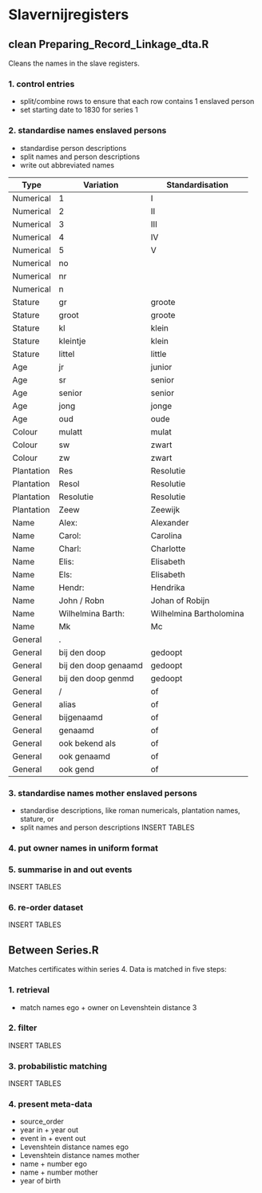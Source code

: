 # Slavernijregisters

## clean Preparing_Record_Linkage_dta.R
Cleans the names in the slave registers.

### 1. control entries
- split/combine rows to ensure that each row contains 1 enslaved person
- set starting date to 1830 for series 1

### 2. standardise names enslaved persons
- standardise person descriptions 
- split names and person descriptions
- write out abbreviated names
 
| Type | Variation | Standardisation	|
| ---- | --------- | --------------- |
| Numerical | 1 | I |
| Numerical | 2 | II |
| Numerical | 3 | III |
| Numerical | 4 | IV | 
| Numerical | 5 | V |
| Numerical | no | |
| Numerical | nr | |
| Numerical | n | |
| Stature | gr | groote |
| Stature | groot | groote |
| Stature | kl | klein |
| Stature | kleintje | klein |
| Stature | littel |  little |
| Age | jr |  junior |
| Age | sr |  senior |
| Age | senior |  senior |
| Age | jong | jonge |
| Age | oud | oude |
| Colour | mulatt | mulat |
| Colour | sw | zwart |
| Colour | zw | zwart |
| Plantation | Res | Resolutie |
| Plantation | Resol | Resolutie |
| Plantation | Resolutie | Resolutie |
| Plantation | Zeew | Zeewijk |
| Name | Alex: | Alexander |
| Name | Carol: | Carolina |
| Name | Charl: | Charlotte |
| Name | Elis: | Elisabeth |
| Name | Els: | Elisabeth |
| Name | Hendr: | Hendrika |
| Name | John / Robn | Johan of Robijn |
| Name | Wilhelmina Barth: | Wilhelmina Bartholomina |
| Name | Mk | Mc |
| General | . | |
| General | bij den doop | gedoopt |
| General | bij den doop genaamd | gedoopt |
| General | bij den doop genmd | gedoopt |
| General | / | of |
| General | alias | of |
| General | bijgenaamd | of |
| General | genaamd | of |
| General | ook bekend als | of |
| General | ook genaamd | of |
| General | ook gend | of |



### 3. standardise names mother enslaved persons
- standardise descriptions, like roman numericals, plantation names, stature, or 
- split names and person descriptions
INSERT TABLES

### 4. put owner names in uniform format


### 5. summarise in and out events
INSERT TABLES


### 6. re-order dataset
INSERT TABLES


## Between Series.R
Matches certificates within series 4. Data is matched in five steps:

### 1. retrieval
- match names ego + owner on Levenshtein distance 3

### 2. filter
INSERT TABLES

### 3. probabilistic matching
INSERT TABLES

### 4. present meta-data
- source_order
- year in + year out
- event in + event out
- Levenshtein distance names ego
- Levenshtein distance names mother
- name + number ego
- name + number mother
- year of birth
